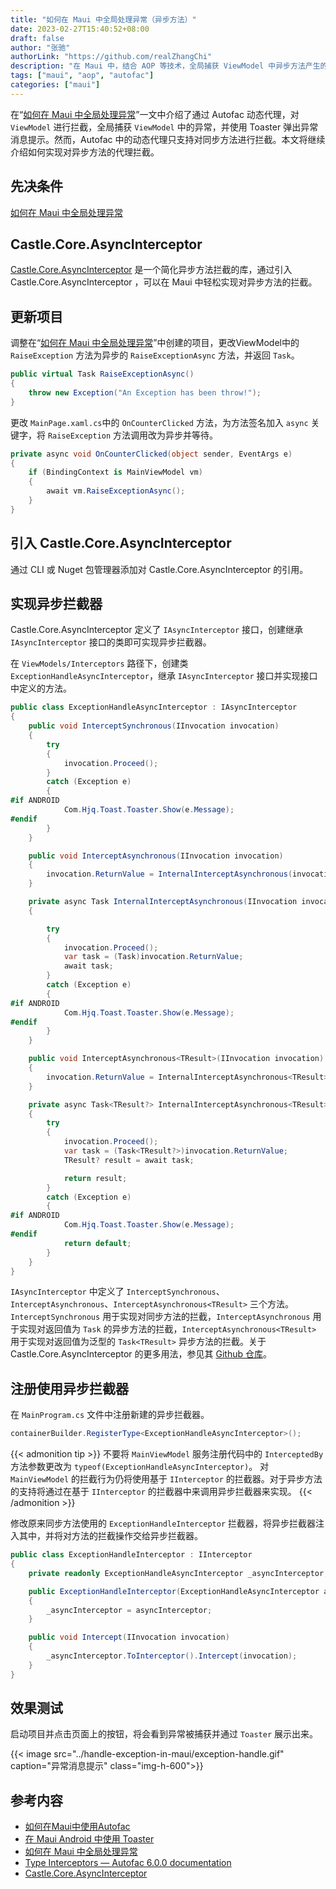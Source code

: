 ```yaml
---
title: "如何在 Maui 中全局处理异常（异步方法）"
date: 2023-02-27T15:40:52+08:00
draft: false
author: "张驰"
authorLink: "https://github.com/realZhangChi"
description: "在 Maui 中，结合 AOP 等技术，全局捕获 ViewModel 中异步方法产生的异常，并弹出 Toast 提示。"
tags: ["maui", "aop", "autofac"]
categories: ["maui"]
---
```


在“[如何在 Maui 中全局处理异常](https://zhangchi.io/posts/handle-exception-in-maui/)”一文中介绍了通过 Autofac 动态代理，对 `ViewModel` 进行拦截，全局捕获 `ViewModel` 中的异常，并使用 Toaster 弹出异常消息提示。然而，Autofac 中的动态代理只支持对同步方法进行拦截。本文将继续介绍如何实现对异步方法的代理拦截。

## 先决条件

[如何在 Maui 中全局处理异常](https://zhangchi.io/posts/handle-exception-in-maui/)

## Castle.Core.AsyncInterceptor

[Castle.Core.AsyncInterceptor](https://github.com/JSkimming/Castle.Core.AsyncInterceptor) 是一个简化异步方法拦截的库，通过引入 Castle.Core.AsyncInterceptor ，可以在 Maui 中轻松实现对异步方法的拦截。

## 更新项目

调整在“[如何在 Maui 中全局处理异常](https://zhangchi.io/posts/handle-exception-in-maui/)”中创建的项目，更改ViewModel中的 `RaiseException` 方法为异步的 `RaiseExceptionAsync` 方法，并返回 `Task`。

``` csharp
public virtual Task RaiseExceptionAsync()
{
    throw new Exception("An Exception has been throw!");
}
```

更改 `MainPage.xaml.cs`中的 `OnCounterClicked` 方法，为方法签名加入 `async` 关键字，将 `RaiseException` 方法调用改为异步并等待。

``` csharp
private async void OnCounterClicked(object sender, EventArgs e)
{
    if (BindingContext is MainViewModel vm)
    {
        await vm.RaiseExceptionAsync();
    }
}
```

## 引入 Castle.Core.AsyncInterceptor

通过 CLI 或 Nuget 包管理器添加对 Castle.Core.AsyncInterceptor 的引用。

## 实现异步拦截器

Castle.Core.AsyncInterceptor 定义了 `IAsyncInterceptor` 接口，创建继承 `IAsyncInterceptor` 接口的类即可实现异步拦截器。

在 `ViewModels/Interceptors` 路径下，创建类 `ExceptionHandleAsyncInterceptor`，继承 `IAsyncInterceptor` 接口并实现接口中定义的方法。

``` csharp
public class ExceptionHandleAsyncInterceptor : IAsyncInterceptor
{
    public void InterceptSynchronous(IInvocation invocation)
    {
        try
        {
            invocation.Proceed();
        }
        catch (Exception e)
        {
#if ANDROID
            Com.Hjq.Toast.Toaster.Show(e.Message);
#endif
        }
    }

    public void InterceptAsynchronous(IInvocation invocation)
    {
        invocation.ReturnValue = InternalInterceptAsynchronous(invocation);
    }

    private async Task InternalInterceptAsynchronous(IInvocation invocation)
    {

        try
        {
            invocation.Proceed();
            var task = (Task)invocation.ReturnValue;
            await task;
        }
        catch (Exception e)
        {
#if ANDROID
            Com.Hjq.Toast.Toaster.Show(e.Message);
#endif
        }
    }

    public void InterceptAsynchronous<TResult>(IInvocation invocation)
    {
        invocation.ReturnValue = InternalInterceptAsynchronous<TResult>(invocation);
    }

    private async Task<TResult?> InternalInterceptAsynchronous<TResult>(IInvocation invocation)
    {
        try
        {
            invocation.Proceed();
            var task = (Task<TResult?>)invocation.ReturnValue;
            TResult? result = await task;

            return result;
        }
        catch (Exception e)
        {
#if ANDROID
            Com.Hjq.Toast.Toaster.Show(e.Message);
#endif
            return default;
        }
    }
}
```

`IAsyncInterceptor` 中定义了 `InterceptSynchronous`、`InterceptAsynchronous`、`InterceptAsynchronous<TResult>` 三个方法。`InterceptSynchronous` 用于实现对同步方法的拦截，`InterceptAsynchronous` 用于实现对返回值为 `Task` 的异步方法的拦截，`InterceptAsynchronous<TResult>` 用于实现对返回值为泛型的 `Task<TResult>` 异步方法的拦截。关于 Castle.Core.AsyncInterceptor 的更多用法，参见其 [Github 仓库](https://github.com/JSkimming/Castle.Core.AsyncInterceptor)。

## 注册使用异步拦截器

在 `MainProgram.cs` 文件中注册新建的异步拦截器。

``` csharp
containerBuilder.RegisterType<ExceptionHandleAsyncInterceptor>();
```

{{< admonition tip >}}
不要将 `MainViewModel` 服务注册代码中的 `InterceptedBy` 方法参数更改为 `typeof(ExceptionHandleAsyncInterceptor)`。
对 `MainViewModel` 的拦截行为仍将使用基于 `IInterceptor` 的拦截器。对于异步方法的支持将通过在基于 `IInterceptor` 的拦截器中来调用异步拦截器来实现。
{{< /admonition >}}

修改原来同步方法使用的 `ExceptionHandleInterceptor` 拦截器，将异步拦截器注入其中，并将对方法的拦截操作交给异步拦截器。

``` csharp
public class ExceptionHandleInterceptor : IInterceptor
{
    private readonly ExceptionHandleAsyncInterceptor _asyncInterceptor;

    public ExceptionHandleInterceptor(ExceptionHandleAsyncInterceptor asyncInterceptor)
    {
        _asyncInterceptor = asyncInterceptor;
    }

    public void Intercept(IInvocation invocation)
    {
        _asyncInterceptor.ToInterceptor().Intercept(invocation);
    }
}
```

## 效果测试

启动项目并点击页面上的按钮，将会看到异常被捕获并通过 `Toaster` 展示出来。

{{< image src="../handle-exception-in-maui/exception-handle.gif" caption="异常消息提示" class="img-h-600">}}

## 参考内容

- [如何在Maui中使用Autofac](https://zhangchi.io/posts/use-autofac-in-maui/)
- [在 Maui Android 中使用 Toaster](https://zhangchi.io/posts/use-toaster-in-maui-android/)
- [如何在 Maui 中全局处理异常](https://zhangchi.io/posts/handle-exception-in-maui/)
- [Type Interceptors — Autofac 6.0.0 documentation](https://autofac.readthedocs.io/en/latest/advanced/interceptors.html)
- [Castle.Core.AsyncInterceptor](https://github.com/JSkimming/Castle.Core.AsyncInterceptor)
